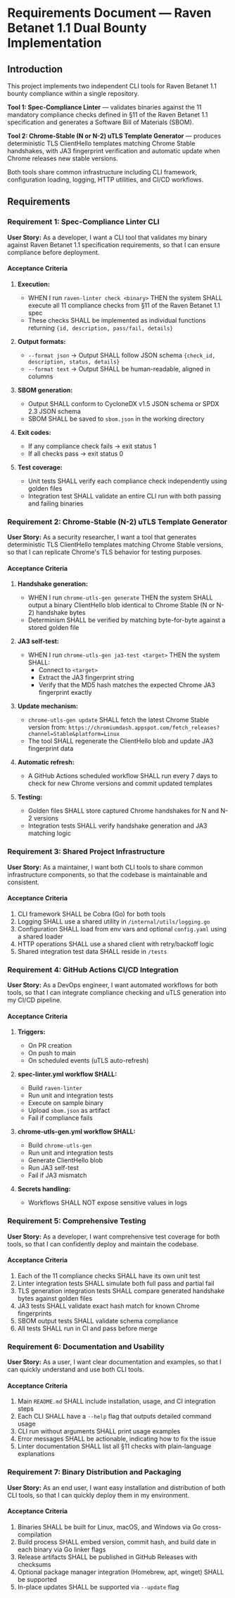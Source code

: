 # Requirements Document — Raven Betanet 1.1 Dual Bounty Implementation

## Introduction

This project implements two independent CLI tools for Raven Betanet 1.1 bounty compliance within a single repository.

**Tool 1: Spec-Compliance Linter** — validates binaries against the 11 mandatory compliance checks defined in §11 of the Raven Betanet 1.1 specification and generates a Software Bill of Materials (SBOM).

**Tool 2: Chrome-Stable (N or N-2) uTLS Template Generator** — produces deterministic TLS ClientHello templates matching Chrome Stable handshakes, with JA3 fingerprint verification and automatic update when Chrome releases new stable versions.

Both tools share common infrastructure including CLI framework, configuration loading, logging, HTTP utilities, and CI/CD workflows.

## Requirements

### Requirement 1: Spec-Compliance Linter CLI

**User Story:** As a developer, I want a CLI tool that validates my binary against Raven Betanet 1.1 specification requirements, so that I can ensure compliance before deployment.

#### Acceptance Criteria

1. **Execution:**
   - WHEN I run `raven-linter check <binary>` THEN the system SHALL execute all 11 compliance checks from §11 of the Raven Betanet 1.1 spec
   - These checks SHALL be implemented as individual functions returning `{id, description, pass/fail, details}`

2. **Output formats:**
   - `--format json` → Output SHALL follow JSON schema `{check_id, description, status, details}`
   - `--format text` → Output SHALL be human-readable, aligned in columns

3. **SBOM generation:**
   - Output SHALL conform to CycloneDX v1.5 JSON schema or SPDX 2.3 JSON schema
   - SBOM SHALL be saved to `sbom.json` in the working directory

4. **Exit codes:**
   - If any compliance check fails → exit status 1
   - If all checks pass → exit status 0

5. **Test coverage:**
   - Unit tests SHALL verify each compliance check independently using golden files
   - Integration test SHALL validate an entire CLI run with both passing and failing binaries

### Requirement 2: Chrome-Stable (N-2) uTLS Template Generator

**User Story:** As a security researcher, I want a tool that generates deterministic TLS ClientHello templates matching Chrome Stable versions, so that I can replicate Chrome's TLS behavior for testing purposes.

#### Acceptance Criteria

1. **Handshake generation:**
   - WHEN I run `chrome-utls-gen generate` THEN the system SHALL output a binary ClientHello blob identical to Chrome Stable (N or N-2) handshake bytes
   - Determinism SHALL be verified by matching byte-for-byte against a stored golden file

2. **JA3 self-test:**
   - WHEN I run `chrome-utls-gen ja3-test <target>` THEN the system SHALL:
     - Connect to `<target>`
     - Extract the JA3 fingerprint string
     - Verify that the MD5 hash matches the expected Chrome JA3 fingerprint exactly

3. **Update mechanism:**
   - `chrome-utls-gen update` SHALL fetch the latest Chrome Stable version from: `https://chromiumdash.appspot.com/fetch_releases?channel=Stable&platform=Linux`
   - The tool SHALL regenerate the ClientHello blob and update JA3 fingerprint data

4. **Automatic refresh:**
   - A GitHub Actions scheduled workflow SHALL run every 7 days to check for new Chrome versions and commit updated templates

5. **Testing:**
   - Golden files SHALL store captured Chrome handshakes for N and N-2 versions
   - Integration tests SHALL verify handshake generation and JA3 matching logic

### Requirement 3: Shared Project Infrastructure

**User Story:** As a maintainer, I want both CLI tools to share common infrastructure components, so that the codebase is maintainable and consistent.

#### Acceptance Criteria

1. CLI framework SHALL be Cobra (Go) for both tools
2. Logging SHALL use a shared utility in `/internal/utils/logging.go`
3. Configuration SHALL load from env vars and optional `config.yaml` using a shared loader
4. HTTP operations SHALL use a shared client with retry/backoff logic
5. Shared integration test data SHALL reside in `/tests`

### Requirement 4: GitHub Actions CI/CD Integration

**User Story:** As a DevOps engineer, I want automated workflows for both tools, so that I can integrate compliance checking and uTLS generation into my CI/CD pipeline.

#### Acceptance Criteria

1. **Triggers:**
   - On PR creation
   - On push to main
   - On scheduled events (uTLS auto-refresh)

2. **spec-linter.yml workflow SHALL:**
   - Build `raven-linter`
   - Run unit and integration tests
   - Execute on sample binary
   - Upload `sbom.json` as artifact
   - Fail if compliance fails

3. **chrome-utls-gen.yml workflow SHALL:**
   - Build `chrome-utls-gen`
   - Run unit and integration tests
   - Generate ClientHello blob
   - Run JA3 self-test
   - Fail if JA3 mismatch

4. **Secrets handling:**
   - Workflows SHALL NOT expose sensitive values in logs

### Requirement 5: Comprehensive Testing

**User Story:** As a developer, I want comprehensive test coverage for both tools, so that I can confidently deploy and maintain the codebase.

#### Acceptance Criteria

1. Each of the 11 compliance checks SHALL have its own unit test
2. Linter integration tests SHALL simulate both full pass and partial fail
3. TLS generation integration tests SHALL compare generated handshake bytes against golden files
4. JA3 tests SHALL validate exact hash match for known Chrome fingerprints
5. SBOM output tests SHALL validate schema compliance
6. All tests SHALL run in CI and pass before merge

### Requirement 6: Documentation and Usability

**User Story:** As a user, I want clear documentation and examples, so that I can quickly understand and use both CLI tools.

#### Acceptance Criteria

1. Main `README.md` SHALL include installation, usage, and CI integration steps
2. Each CLI SHALL have a `--help` flag that outputs detailed command usage
3. CLI run without arguments SHALL print usage examples
4. Error messages SHALL be actionable, indicating how to fix the issue
5. Linter documentation SHALL list all §11 checks with plain-language explanations

### Requirement 7: Binary Distribution and Packaging

**User Story:** As an end user, I want easy installation and distribution of both CLI tools, so that I can quickly deploy them in my environment.

#### Acceptance Criteria

1. Binaries SHALL be built for Linux, macOS, and Windows via Go cross-compilation
2. Build process SHALL embed version, commit hash, and build date in each binary via Go linker flags
3. Release artifacts SHALL be published in GitHub Releases with checksums
4. Optional package manager integration (Homebrew, apt, winget) SHALL be supported
5. In-place updates SHALL be supported via `--update` flag